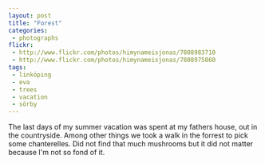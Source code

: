 ```yaml
---
layout: post
title: "Forest"
categories:
 - photographs
flickr:
 - http://www.flickr.com/photos/himynameisjonas/7808983710
 - http://www.flickr.com/photos/himynameisjonas/7808975860
tags:
 - linköping
 - eva
 - trees
 - vacation
 - sörby
---
```

The last days of my summer vacation was spent at my fathers house, out in the countryside. Among other things we took a walk in the forrest to pick some chanterelles. Did not find that much mushrooms but it did not matter because I'm not so fond of it.
